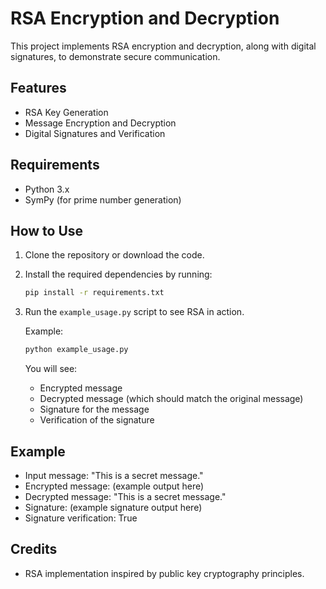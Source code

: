 # RSA Encryption and Decryption

This project implements RSA encryption and decryption, along with digital signatures, to demonstrate secure communication.

## Features
- RSA Key Generation
- Message Encryption and Decryption
- Digital Signatures and Verification

## Requirements
- Python 3.x
- SymPy (for prime number generation)

## How to Use

1. Clone the repository or download the code.
2. Install the required dependencies by running:
    ```bash
    pip install -r requirements.txt
    ```
3. Run the `example_usage.py` script to see RSA in action.

    Example:
    ```bash
    python example_usage.py
    ```

    You will see:
    - Encrypted message
    - Decrypted message (which should match the original message)
    - Signature for the message
    - Verification of the signature

## Example

- Input message: "This is a secret message."
- Encrypted message: (example output here)
- Decrypted message: "This is a secret message."
- Signature: (example signature output here)
- Signature verification: True

## Credits
- RSA implementation inspired by public key cryptography principles.
